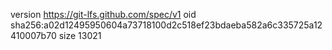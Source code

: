 version https://git-lfs.github.com/spec/v1
oid sha256:a02d12495950604a73718100d2c518ef23bdaeba582a6c335725a12410007b70
size 13021
